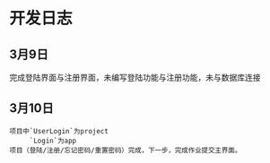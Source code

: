 # 开发日志
## 3月9日
完成登陆界面与注册界面，未编写登陆功能与注册功能，未与数据库连接
## 3月10日
	项目中`UserLogin`为project
	     `Login`为app
	项目（登陆/注册/忘记密码/重置密码）完成，下一步，完成作业提交主界面。
